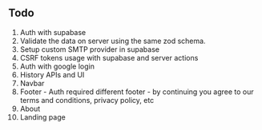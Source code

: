 ## Todo

1.  Auth with supabase
2.  Validate the data on server using the same zod schema.
3.  Setup custom SMTP provider in supabase
4.  CSRF tokens usage with supabase and server actions
5.  Auth with google login
6.  History APIs and UI
7.  Navbar
8.  Footer - Auth required different footer - by continuing you agree to our terms and conditions, privacy policy, etc
9.  About
10. Landing page
